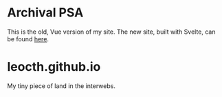 # Archival PSA
This is the old, Vue version of my site. The new site, built with Svelte, can be found [here](https://github.com/leocth/leocth.github.io).

# leocth.github.io

My tiny piece of land in the interwebs.

